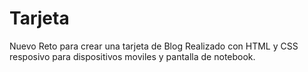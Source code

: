 # Tarjeta
Nuevo Reto para crear una tarjeta de Blog
Realizado con HTML y CSS
resposivo para dispositivos moviles y pantalla de notebook.
